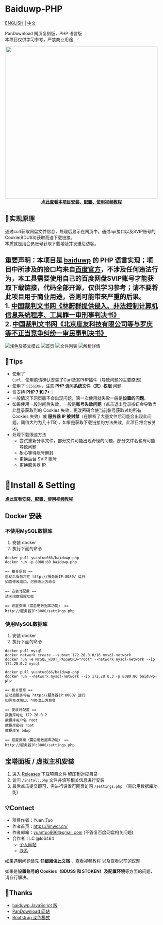 # Baiduwp-PHP

[ENGLISH](README.md) | [中文](README_ZH.md)

PanDownload 网页复刻版，PHP 语言版<br/>
本项目仅供学习参考，严禁商业用途<br/>

<div align="center"><a href="https://www.bilibili.com/video/BV1N5411A77n"><img src="https://i.loli.net/2021/04/04/9NJ2lC4T78o1XmZ.png" width="500"><br /><b>点此查看本项目安装、配置、使用视频教程</b></a></div>

## 🔎实现原理
通过curl获取网盘文件信息，处理后显示在网页中。通过api接口以及SVIP账号的Cookie(BDUSS)获取高速下载链接。<br/>
本质就是用会员账号获取下载地址并发送给访客。

<h2> 重要声明：本项目是 <a href="https://github.com/TkzcM/baiduwp">baiduwp</a> 的 PHP 语言实现；项目中所涉及的接口均来自<a href="https://pan.baidu.com/union">百度官方</a>，不涉及任何违法行为，本工具需要使用自己的百度网盘SVIP账号才能获取下载链接，代码全部开源，仅供学习参考；请不要将此项目用于商业用途，否则可能带来严重的后果。<br />
 1. <a href="https://wenshu.court.gov.cn/website/wenshu/181107ANFZ0BXSK4/index.html?docId=sdm5Qb3+eptZXYli7K6pxkuzRe++Lpf+6D1wFO17rcvApzo8iSsEbZ/dgBYosE2gsXAo9gkraFrIyNZhEOZTLcchR1OkgXb06zm4EqFo5gfXvKzSXfjCg7s3jTcG+ypG">中国裁判文书网《林蔚群提供侵入、非法控制计算机信息系统程序、工具罪一审刑事判决书》</a><br />
 2. <a href="https://wenshu.court.gov.cn/website/wenshu/181107ANFZ0BXSK4/index.html?docId=YBxnFgDqvuAqHdQyp/Sg8Q8PO/kX2Ej8TmtEOh9d2AdVpX9Qxi5YzJ/dgBYosE2gsXAo9gkraFrIyNZhEOZTLb1tEqCCr7c0irDVWK+bNT9AqupYNfRiqH1vVaFmakha">中国裁判文书网《北京度友科技有限公司等与罗庆等不正当竞争纠纷一审民事判决书》</a>
</h2>

![浅色及英文模式](https://s2.loli.net/2023/02/04/cs1EtFXpHDPS2AB.png)
![首页](https://s2.loli.net/2023/02/04/fJlru3yj6b4MVE1.png)
![文件列表](https://s2.loli.net/2023/02/04/hL2pDEyHQFb6BKR.png)
![解析详情](https://s2.loli.net/2023/02/04/GZBsmz6xgShjuA2.png)

## 📌Tips
- 使用了 `Curl`，使用前请确认安装了Curl及其PHP插件（导致问题的主要原因）
- 使用了 `SESSION`，注意 **PHP 访问系统文件（夹）权限** 问题
- 仅支持 **PHP 7 和 7+**！
- 一般情况下网页版不会出现问题，第一次使用就失败一般是**设置的问题**。
- 如果使用一段时间后失效，一般是**账号失效问题**（点击退出登录按钮会导致当此登录获取到的 Cookies 失效，更改密码会使当前帐号获取过的所有 Cookies 失效）或 **服务器 IP 被封禁**（在解析了大量文件后可能会出现此问题，阈值大约为几十TB），如果是获取下载链接的方法失效，此项目将会被关闭。
- 处理下载限速方法
  - 尝试重新分享文件，部分文件可能出现奇怪的问题，部分文件名也有可能导致问题
  - 耐心等待账号解封
  - 更换后台 SVIP 账号
  - 更换服务器 IP


# 🔧Install & Setting
[**点此查看安装、配置、使用视频教程**](https://www.bilibili.com/video/BV1N5411A77n)

## Docker 安装
### 不使用MySQL数据库
1. 安装 docker
2. 执行下面的命令
```
docker pull yuantuo666/baiduwp-php
docker run -p 8080:80 baiduwp-php
```
```
== 相关信息 ==
启动后服务将在 http://服务器IP:8080/ 运行
如需修改端口，可修改上方命令

== 安装时配置 ==
请关闭数据库功能

== 设置页面（需启用数据库功能） ==
http://服务器IP:8080/settings.php
```

### 使用MySQL数据库
1. 安装 docker
2. 执行下面的命令
```
docker pull mysql
docker network create --subnet 172.28.0.0/16 mysql-network
docker run -e MYSQL_ROOT_PASSWORD="root" --network mysql-network --ip 172.28.0.2 mysql

docker pull yuantuo666/baiduwp-php
docker run --network mysql-network --ip 172.28.0.3 -p 8080:80 baiduwp-php
```
```
== 相关信息 ==
启动后服务将在 http://服务器IP:8080/ 运行
如需修改端口，可修改上方命令

== 安装时配置 ==
数据库地址 172.28.0.2
数据库用户名 root
数据库密码 root
数据库名 bdwp

== 设置页面（需启用数据库功能） ==
http://服务器IP:8080/settings.php
```

## 宝塔面板 / 虚拟主机安装
1. 进入 [Releases](https://github.com/yuantuo666/baiduwp-php/releases) 下载项目文件 解压到对应目录
2. 访问 `/install.php` 文件并填写相关信息进行安装
3. 最后点击提交即可，需进行设置可网页访问 `/settings.php` （需启用数据库功能）

## 💡Contact
- 项目作者：Yuan_Tuo
- 作者首页：https://imwcr.cn/
- 作者邮箱：yuantuo666@gmail.com (不答复百度网盘相关问题)
- 合作者：LC @lc6464
  - [个人网站](https://lcwebsite.cn/ "LC的网站")
  - [联系](https://lcwebsite.cn/web/contact.aspx "联系 LC")

如果遇到问题请先 **仔细阅读此文档** 、查看[视频教程](https://www.bilibili.com/video/BV1N5411A77n)
以及查看[以前的议题](https://github.com/yuantuo666/baiduwp-php/issues)<br />

如果是**设置账号的 Cookies（BDUSS 和 STOKEN）**及**配置环境**等方面的问题，请自行解决。

## 🔔Thanks
- [baiduwp JavaScript 版](https://github.com/TkzcM/baiduwp "baiduwp 项目")
- [PanDownload 网站](https://pandownload.com/ "PanDownload 网站")
- [Bootstrap 深色模式](https://github.com/vinorodrigues/bootstrap-dark "bootstrap-dark 项目")
